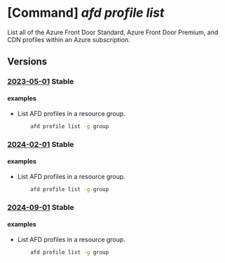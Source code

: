 # [Command] _afd profile list_

List all of the Azure Front Door Standard, Azure Front Door Premium, and CDN profiles within an Azure subscription.

## Versions

### [2023-05-01](/Resources/mgmt-plane/L3N1YnNjcmlwdGlvbnMve30vcHJvdmlkZXJzL21pY3Jvc29mdC5jZG4vcHJvZmlsZXM=/2023-05-01.xml) **Stable**

<!-- mgmt-plane /subscriptions/{}/providers/microsoft.cdn/profiles 2023-05-01 -->
<!-- mgmt-plane /subscriptions/{}/resourcegroups/{}/providers/microsoft.cdn/profiles 2023-05-01 -->

#### examples

- List AFD profiles in a resource group.
    ```bash
        afd profile list -g group
    ```

### [2024-02-01](/Resources/mgmt-plane/L3N1YnNjcmlwdGlvbnMve30vcHJvdmlkZXJzL21pY3Jvc29mdC5jZG4vcHJvZmlsZXM=/2024-02-01.xml) **Stable**

<!-- mgmt-plane /subscriptions/{}/providers/microsoft.cdn/profiles 2024-02-01 -->
<!-- mgmt-plane /subscriptions/{}/resourcegroups/{}/providers/microsoft.cdn/profiles 2024-02-01 -->

#### examples

- List AFD profiles in a resource group.
    ```bash
        afd profile list -g group
    ```

### [2024-09-01](/Resources/mgmt-plane/L3N1YnNjcmlwdGlvbnMve30vcHJvdmlkZXJzL21pY3Jvc29mdC5jZG4vcHJvZmlsZXM=/2024-09-01.xml) **Stable**

<!-- mgmt-plane /subscriptions/{}/providers/microsoft.cdn/profiles 2024-09-01 -->
<!-- mgmt-plane /subscriptions/{}/resourcegroups/{}/providers/microsoft.cdn/profiles 2024-09-01 -->

#### examples

- List AFD profiles in a resource group.
    ```bash
        afd profile list -g group
    ```
